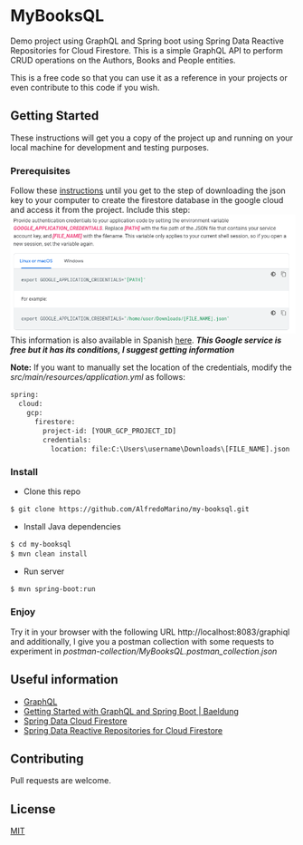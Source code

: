 # MyBooksQL

Demo project using GraphQL and Spring boot using Spring Data Reactive Repositories for Cloud Firestore.
This is a simple GraphQL API to perform CRUD operations on the Authors, Books and People entities.

This is a free code so that you can use it as a reference in your projects or even contribute to this code if you wish.

## Getting Started

These instructions will get you a copy of the project up and running on your local machine for development and testing purposes.

### Prerequisites

Follow these [instructions](https://cloud.google.com/firestore/docs/quickstart-servers) until you get to the step of downloading the json key to your computer to create the firestore database in the google cloud and access it from the project. Include this step:
![Set-google-credential-location](docs/google-cloud-instructions1.png)
This information is also available in Spanish [here](https://cloud.google.com/firestore/docs/quickstart-servers?hl=es). **_This Google service is free but it has its conditions, I suggest getting information_**

**Note:** If you want to manually set the location of the credentials, modify the _src/main/resources/application.yml_ as follows:

````
spring:
  cloud:
    gcp:
      firestore:
        project-id: [YOUR_GCP_PROJECT_ID]
        credentials:
          location: file:C:\Users\username\Downloads\[FILE_NAME].json
````

### Install

- Clone this repo
```sh
$ git clone https://github.com/AlfredoMarino/my-booksql.git
```
 - Install Java dependencies
```sh
$ cd my-booksql
$ mvn clean install
```
 - Run server
```sh
$ mvn spring-boot:run
```

### Enjoy

Try it in your browser with the following URL http://localhost:8083/graphiql and additionally, I give you a postman collection with some requests to experiment in _postman-collection/MyBooksQL.postman_collection.json_

## Useful information

+ [GraphQL](https://graphql.org/)
+ [Getting Started with GraphQL and Spring Boot | Baeldung](https://www.baeldung.com/spring-graphql)
+ [Spring Data Cloud Firestore](https://github.com/spring-cloud/spring-cloud-gcp/blob/master/docs/src/main/asciidoc/firestore.adoc)
+ [Spring Data Reactive Repositories for Cloud Firestore](https://cloud.spring.io/spring-cloud-static/spring-cloud-gcp/1.2.0.RC1/reference/html/#spring-data-reactive-repositories-for-cloud-firestore)

## Contributing

Pull requests are welcome.

## License

[MIT](https://choosealicense.com/licenses/mit/)